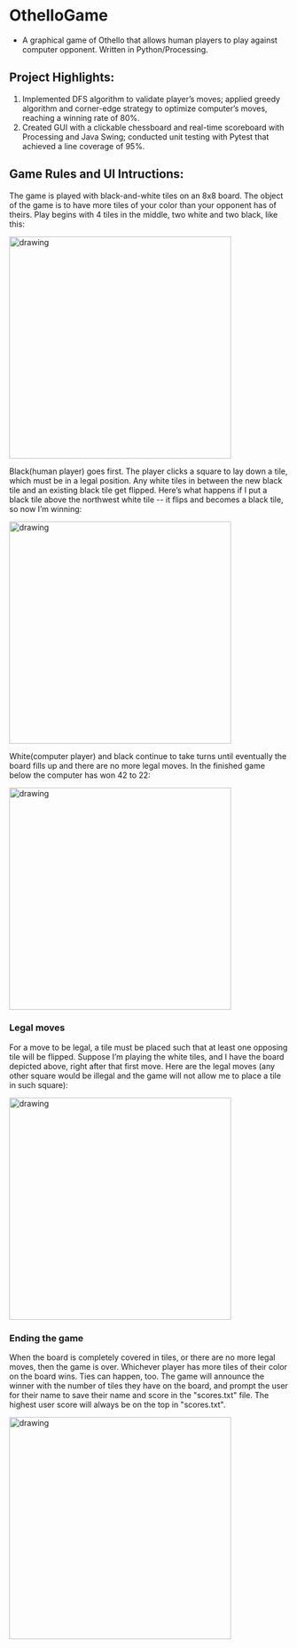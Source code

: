 # OthelloGame

* A graphical game of Othello that allows human players to play against computer opponent. Written in Python/Processing. 

## Project Highlights:
1. Implemented DFS algorithm to validate player’s moves; applied greedy algorithm and corner-edge strategy to optimize computer’s moves, reaching a winning rate of 80%.
2. Created GUI with a clickable chessboard and real-time scoreboard with Processing and Java Swing; conducted unit testing with Pytest that achieved a line coverage of 95%.

## Game Rules and UI Intructions: 
The game is played with black-and-white tiles on an 8x8 board. The object of the game is to have more tiles of your color than your opponent has of theirs. Play begins with 4 tiles in the middle, two white and two black, like this:

<img src="https://user-images.githubusercontent.com/66403829/183505434-cf3267ed-8d6a-43b4-b198-bd7a9dba4e91.png" alt="drawing" width="400"/>

Black(human player) goes first. The player clicks a square to lay down a tile, which must be in a legal position. Any white tiles in between the new black tile and an existing black tile get flipped. Here’s what happens if I put a black tile above the northwest white tile -- it flips and becomes a black tile, so now I’m winning:

<img src="https://user-images.githubusercontent.com/66403829/183505474-d098a66b-5848-4f92-b0bd-b3025a1b5f7a.png" alt="drawing" width="400"/>


White(computer player) and black continue to take turns until eventually the board fills up and there are no more legal moves. In the finished game below the computer has won 42 to 22:

<img src="https://user-images.githubusercontent.com/66403829/183505514-65879a7b-ab11-4972-aab2-6a275e5a2257.png" alt="drawing" width="400"/>


### Legal moves
For a move to be legal, a tile must be placed such that at least one opposing tile will be flipped. Suppose I’m playing the white tiles, and I have the board depicted above, right after that first move. Here are the legal moves (any other square would be illegal and the game will not allow me to place a tile in such square):

<img src="https://user-images.githubusercontent.com/66403829/183505553-40d8c4b5-4a01-4a49-b442-9e40696c7372.png" alt="drawing" width="400"/>


### Ending the game
When the board is completely covered in tiles, or there are no more legal moves, then the game is over. Whichever player has more tiles of their color on the board wins. Ties can happen, too. The game will announce the winner with the number of tiles they have on the board, and prompt the user for their name to save their name and score in the "scores.txt" file. The highest user score will always be on the top in "scores.txt".

<img src="https://user-images.githubusercontent.com/66403829/183506820-9c4483b4-3bb1-43a1-9383-36cb6feb3873.png" alt="drawing" width="400"/>

